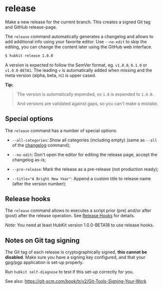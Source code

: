 release
=======

Make a new release for the current branch. This creates a signed Git tag and GitHub release-page.

The `release` command automatically generates a changelog and allows to add
additional info using your favorite editor. Use `--no-edit` to skip the editing,
you can change the content later using the GitHub web interface.

```bash
$ hubkit release 1.0.0
```

A version is expected to follow the SemVer format, eg. `v1.0.0`, `0.1.0` or `v1.0.0-BETA1`.
The leading `v` is automatically added when missing and the meta version (alpha, beta, rc) is
upper cased.

**Tip:**

> The version is automatically expended, so `1.0` is expended to `1.0.0`.
>
> And versions are validated against gaps, so you can't make a mistake.

## Special options

The `release` command has a number of special options:

* `--all-categories`: Show all categories (including empty) (same as `--all` of the [changelog](changelog.md) command);

* `--no-edit`: Don't open the editor for editing the release page, accept the changelog as-is;

* `--pre-release`: Mark the release as a pre-release (not production ready);

* `--title="A Bright New Year"`: Append a custom title to release name (after the version number);

## Release hooks

The `release` command allows to executes a script prior (pre) and/or after (post) after the release
operation. See [Release Hooks](release-hooks.md) for details.

*Note:* You need at least HubKit version 1.0.0-BETA18 to use release hooks.

## Notes on Git tag signing

The Git tag of each release is cryptographically signed, **this cannot be disabled**.
Make sure you have a signing key configured, and that your gpg/pgp application is
set-up properly.

Run `hubkit self-diagnose` to test if this set-up correctly for you.

See also: https://git-scm.com/book/tr/v2/Git-Tools-Signing-Your-Work

